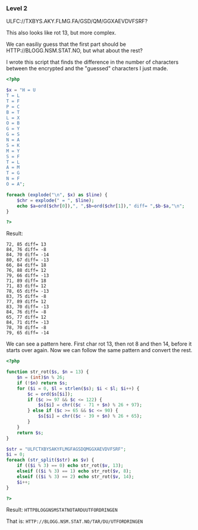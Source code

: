 ### Level 2

ULFC://TXBYS.AKY.FLMG.FA/GSD/QM/GGXAEVDVFSRF?

This also looks like rot 13, but more complex.

We can easiliy guess that the first part should be HTTP://BLOGG.NSM.STAT.NO, but what about the rest?

I wrote this script that finds the difference in the number of characters between the encrypted and the "guessed" characters I just made.

```php
<?php

$x = "H = U
T = L
T = F
P = C
B = T
L = X
O = B
G = Y
G = S
N = A
S = K
M = Y
S = F
T = L
A = M
T = G
N = F
O = A";

foreach (explode("\n", $x) as $line) {
    $chr = explode(" = ", $line);
    echo $a=ord($chr[0]),", ",$b=ord($chr[1])," diff= ",$b-$a,"\n";
}

?>
```

Result:
```
72, 85 diff= 13
84, 76 diff= -8
84, 70 diff= -14
80, 67 diff= -13
66, 84 diff= 18
76, 88 diff= 12
79, 66 diff= -13
71, 89 diff= 18
71, 83 diff= 12
78, 65 diff= -13
83, 75 diff= -8
77, 89 diff= 12
83, 70 diff= -13
84, 76 diff= -8
65, 77 diff= 12
84, 71 diff= -13
78, 70 diff= -8
79, 65 diff= -14
```

We can see a pattern here. First char rot 13, then rot 8 and then 14, before it starts over again.
Now we can follow the same pattern and convert the rest.

```php
<?php

function str_rot($s, $n = 13) { 
    $n = (int)$n % 26; 
    if (!$n) return $s; 
    for ($i = 0, $l = strlen($s); $i < $l; $i++) { 
        $c = ord($s[$i]); 
        if ($c >= 97 && $c <= 122) { 
            $s[$i] = chr(($c - 71 + $n) % 26 + 97); 
        } else if ($c >= 65 && $c <= 90) { 
            $s[$i] = chr(($c - 39 + $n) % 26 + 65); 
        } 
    } 
    return $s; 
}

$str = "ULFCTXBYSAKYFLMGFAGSDQMGGXAEVDVFSRF";
$i = 0;
foreach (str_split($str) as $v) {
    if (($i % 3) == 0) echo str_rot($v, 13);
    elseif (($i % 3) == 1) echo str_rot($v, 8);
    elseif (($i % 3) == 2) echo str_rot($v, 14);
    $i++;
}

?>
```

Result:
`HTTPBLOGGNSMSTATNOTARDUUTFORDRINGEN`

That is:
`HTTP://BLOGG.NSM.STAT.NO/TAR/DU/UTFORDRINGEN`